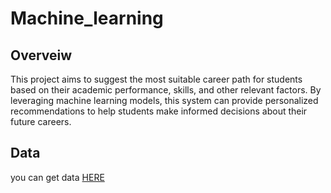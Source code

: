 # Machine_learning
## Overveiw
This project aims to suggest the most suitable career path for students based on their academic performance, skills, and other relevant factors. By leveraging machine learning models, this system can provide personalized recommendations to help students make informed decisions about their future careers.

## **Data**
you can get data [HERE](https://github.com/loobiish/Student-Career-Prediction)
